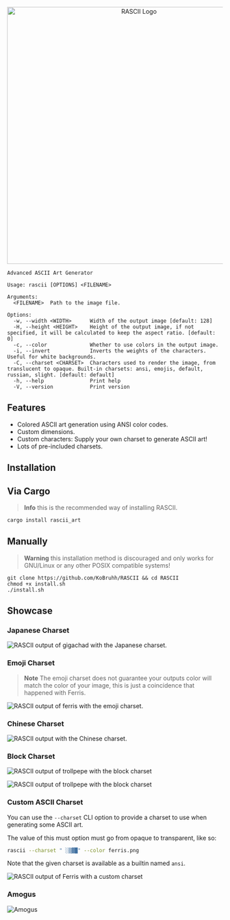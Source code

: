 <div align="center">
  <p style="margin-bottom: 0 !important;">
    <img alt="RASCII Logo" src="https://user-images.githubusercontent.com/101834410/204127025-b98aaf39-778b-468b-8f41-36fd858708e8.png" width=600>
  </p>
</div>

```
Advanced ASCII Art Generator

Usage: rascii [OPTIONS] <FILENAME>

Arguments:
  <FILENAME>  Path to the image file.

Options:
  -w, --width <WIDTH>      Width of the output image [default: 128]
  -H, --height <HEIGHT>    Height of the output image, if not specified, it will be calculated to keep the aspect ratio. [default: 0]
  -c, --color              Whether to use colors in the output image.
  -i, --invert             Inverts the weights of the characters. Useful for white backgrounds.
  -C, --charset <CHARSET>  Characters used to render the image, from translucent to opaque. Built-in charsets: ansi, emojis, default, russian, slight. [default: default]
  -h, --help               Print help
  -V, --version            Print version
```


## Features

* Colored ASCII art generation using ANSI color codes.
* Custom dimensions.
* Custom characters: Supply your own charset to generate ASCII art!
* Lots of pre-included charsets.

## Installation

## Via Cargo

> **Info** this is the recommended way of installing RASCII.

```sh
cargo install rascii_art
```

## Manually

> **Warning** this installation method is discouraged and only works for GNU/Linux or any other POSIX compatible systems!

```
git clone https://github.com/KoBruhh/RASCII && cd RASCII
chmod +x install.sh
./install.sh
```

 ## Showcase

### Japanese Charset

![RASCII output of gigachad with the Japanese charset.](https://user-images.githubusercontent.com/101834410/204259580-46ea59ae-e7d1-4f96-b14f-1d90f2376f6f.png)

### Emoji Charset

> **Note** The emoji charset does not guarantee your outputs color will match the color of your image,
> this is just a coincidence that happened with Ferris.

![RASCII output of ferris with the emoji charset.](https://user-images.githubusercontent.com/101834410/204243964-f4cfdf8d-10b9-4a2c-8d3c-41182320c789.png)

### Chinese Charset

![RASCII output with the Chinese charset.](https://user-images.githubusercontent.com/101834410/204243902-4de1e10a-4e86-455d-8817-09b57ca2bc40.png)

### Block Charset

![RASCII output of trollpepe with the block charset](https://user-images.githubusercontent.com/101834410/204243571-f6697b6f-f27d-4da1-a75c-c2c51723978d.png)

![RASCII output of trollpepe with the block charset](https://user-images.githubusercontent.com/101834410/204244536-f1c3674a-2c96-4d00-a310-c5cff63d3348.png)

### Custom ASCII Charset

You can use the `--charset` CLI option to provide a charset to use when generating some ASCII art.

The value of this must option must go from opaque to transparent, like so:

```sh
rascii --charset " ░▒▓█" --color ferris.png
```

Note that the given charset is available as a builtin named `ansi`.

![RASCII output of Ferris with a custom charset](https://user-images.githubusercontent.com/101834410/204243768-4a15bb21-ba93-4979-bd4f-d8e8b1dc4112.png)

### Amogus

![Amogus](https://user-images.githubusercontent.com/101834410/204243525-ed62e0df-789d-4da8-a3a5-3919c548e050.png)
